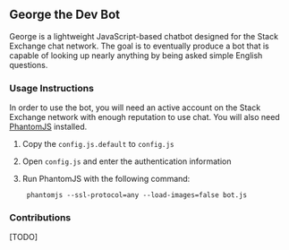 ## George the Dev Bot

George is a lightweight JavaScript-based chatbot designed for the Stack Exchange chat network. The goal is to eventually produce a bot that is capable of looking up nearly anything by being asked simple English questions.

### Usage Instructions

In order to use the bot, you will need an active account on the Stack Exchange network with enough reputation to use chat. You will also need [PhantomJS](http://phantomjs.org) installed.

1. Copy the `config.js.default` to `config.js`

2. Open `config.js` and enter the authentication information

3. Run PhantomJS with the following command:

        phantomjs --ssl-protocol=any --load-images=false bot.js

### Contributions

[TODO]
